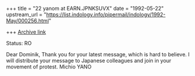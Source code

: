 +++
title = "22 yanom at EARN.JPNKSUVX"
date = "1992-05-22"
upstream_url = "https://list.indology.info/pipermail/indology/1992-May/000256.html"

+++
[Archive link](https://list.indology.info/pipermail/indology/1992-May/000256.html)

Status: RO

Dear Dominik, Thank you for your latest message,  which is hard to
believe.  I will distribute your message to Japanese colleagues and
join in your movement of protest.  Michio YANO




